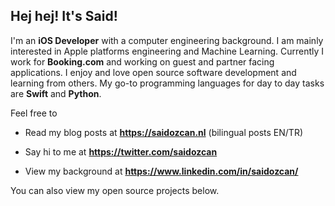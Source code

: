 ## Hej hej! It's Said!

I'm an **iOS Developer** with a computer engineering background. I am mainly interested in Apple platforms engineering and Machine Learning. Currently I work for **Booking.com** and working on guest and partner facing applications. I enjoy and love open source software development and learning from others. My go-to programming languages for day to day tasks are **Swift** and **Python**.



Feel free to

- Read my blog posts at **https://saidozcan.nl** (bilingual posts EN/TR)

- Say hi to me at **https://twitter.com/saidozcan**

- View my background at **https://www.linkedin.com/in/saidozcan/**

You can also view my open source projects below.
